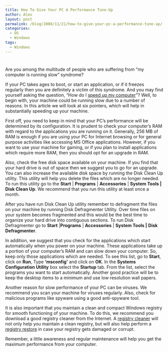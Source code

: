 ```yaml
---
title: How To Give Your PC A Performance Tune-Up
author: Alex
layout: post
permalink: /blog/2008/11/21/how-to-give-your-pc-a-performance-tune-up/
categories:
  - OS
  - Windows
tags:
  - Windows
---
```

# 

Are you among the multitude of people who are suffering from “my computer is running slow” syndrome?

If your PC takes ages to boot, or start an application, or if it freezes regularly then you are definitely a victim of this syndrome. And you may find yourself asking the question, “How do I [speed up my computer][1]”? Well, to begin with, your machine could be running slow due to a number of reasons. In this article we will look at six pointers, which will help in substantially speeding up your machine.

 [1]: http://www.instant-registry-fixes.org/why-is-my-computer-slow/

First off, you need to keep in mind that your PC’s performance will be determined by its configuration. It is prudent to check your computer’s RAM with regard to the applications you are running on it. Generally, 256 MB of RAM is enough if you are using your PC for Internet browsing or for general purpose activities like accessing MS Office applications. However, if you want to use your machine for gaming, or if you plan to install applications which require more RAM, then you should opt for an upgrade in RAM. 

Also, check the free disk space available on your machine. If you find that your hard drive is out of space then we suggest you to go for an upgrade. You can also increase the available disk space by running the Disk Clean Up utility. This utility will help you delete the files which are no longer needed. To run this utility go to the **Start** | **Programs** | **Accessories** | **System Tools |** **Disk Clean Up**. We recommend that you run this utility at least once a month.

After you have run Disk Clean Up utility remember to defragment the files on your machine by running Disk Defragmenter Utility. Over time files on your system becomes fragmented and this would be the best time to organize your hard drive into contiguous sections. To run Disk Defragmenter go to **Start** |**Programs** | **Accessories** | **System Tools |** **Disk Defragmenter**.

In addition, we suggest that you check for the applications which start automatically when you power on your machine. These applications take up a portion of your computer’s RAM and can slow down your computer. So, keep only those applications which are needed. To see this list, go to **Start**, click on **Run**, Type **‘msconfig’** and click on **OK**. In the **Systems Configuration Utility** box select the **Startup** tab. From the list, select the programs you want to start automatically. Another good practice will be to keep the desktop items to a minimum and use low resolution wall papers. 

Another reason for slow performance of your PC can be viruses. We recommend you scan your machine for viruses regularly. Also, check for malicious programs like spyware using a good anti-spyware tool. 

It is also important that you maintain a clean and compact Windows registry for smooth functioning of your machine. To do this, we recommend you download a good registry cleaner from the Internet. A [registry cleaner][2] will not only help you maintain a clean registry, but will also help perform a [registry restore][3] in case your registry gets damaged or corrupt. 

 [2]: http://www.instant-registry-fixes.org/how-to-select-a-windows-registry-cleaner/
 [3]: http://www.instant-registry-fixes.org/how-to-restore-your-windows-xp-registry/

Remember, a little awareness and regular maintenance will help you get the maximum performance from your computer.